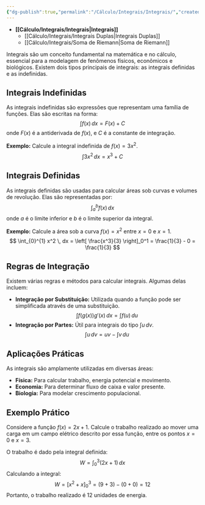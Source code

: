 ```yaml
---
{"dg-publish":true,"permalink":"/Cálculo/Integrais/Integrais/","created":"2025-05-20T13:30:13.830-03:00"}
---
```




- **[[Cálculo/Integrais/Integrais\|Integrais]]**
	- [[Cálculo/Integrais/Integrais Duplas\|Integrais Duplas]]
	- [[Cálculo/Integrais/Soma de Riemann\|Soma de Riemann]]



Integrais são um conceito fundamental na matemática e no cálculo, essencial para a modelagem de fenômenos físicos, econômicos e biológicos. Existem dois tipos principais de integrais: as integrais definidas e as indefinidas.

## Integrais Indefinidas

As integrais indefinidas são expressões que representam uma família de funções. Elas são escritas na forma:
$$
 \int f(x) \, dx = F(x) + C 
$$
onde $F(x)$ é a antiderivada de $f(x)$, e $C$ é a constante de integração.

**Exemplo:**
Calcule a integral indefinida de $f(x) = 3x^2$.
$$
 \int 3x^2 \, dx = x^3 + C 
$$
## Integrais Definidas

As integrais definidas são usadas para calcular áreas sob curvas e volumes de revolução. Elas são representadas por:
$$
 \int_{a}^{b} f(x) \, dx 
$$
onde $a$ é o limite inferior e $b$ é o limite superior da integral.

**Exemplo:**
Calcule a área sob a curva $f(x) = x^2$ entre $x=0$ e $x=1$.
$$
 \int_{0}^{1} x^2 \, dx = \left[ \frac{x^3}{3} \right]_0^1 = \frac{1}{3} - 0 = \frac{1}{3} 
$$
## Regras de Integração

Existem várias regras e métodos para calcular integrais. Algumas delas incluem:

- **Integração por Substituição:** Utilizada quando a função pode ser simplificada através de uma substituição.
$$
 \int f(g(x))g'(x) \, dx = \int f(u) \, du
$$
- **Integração por Partes:** Útil para integrais do tipo $\int u \, dv$.
$$
 \int u \, dv = uv - \int v \, du
$$
## Aplicações Práticas

As integrais são amplamente utilizadas em diversas áreas:

- **Física:** Para calcular trabalho, energia potencial e movimento.
- **Economia:** Para determinar fluxo de caixa e valor presente.
- **Biologia:** Para modelar crescimento populacional.

## Exemplo Prático

Considere a função $f(x) = 2x + 1$. Calcule o trabalho realizado ao mover uma carga em um campo elétrico descrito por essa função, entre os pontos $x=0$ e $x=3$.

O trabalho é dado pela integral definida:
$$
 W = \int_{0}^{3} (2x + 1) \, dx
$$
Calculando a integral:
$$
 W = \left[ x^2 + x \right]_0^3 = (9 + 3) - (0 + 0) = 12
$$
Portanto, o trabalho realizado é $12$ unidades de energia.
